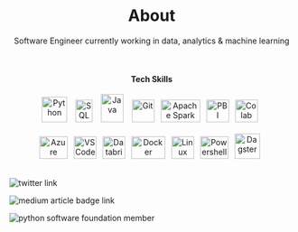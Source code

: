<h1 align="center"><b> About </b></h1>

<p align="center">
  Software Engineer currently working in data, analytics & machine learning
</p>

<br>

<h4 align="center"><b> Tech Skills </b></h4>

<div align="center">
  <img src="https://user-images.githubusercontent.com/76977155/192142080-db725726-1a7f-41eb-b4e5-5d2cdc277093.svg" alt="Python" width="45" height="45"/> &ensp;
  <img src="https://user-images.githubusercontent.com/76977155/192381765-2e424ee1-b716-4f95-bfde-444b91395a4c.svg" alt="SQL" width="30" height="40"/> &ensp;
  <img src="https://user-images.githubusercontent.com/76977155/209198960-a07897da-e191-44cc-b4fc-7d94b52c02c8.svg" alt="Java" width="40" height="50"/> &ensp;
  <img src="https://user-images.githubusercontent.com/76977155/192144243-2be2d4b8-2641-4e49-bd83-5f450898c1fa.svg" alt="Git" width="40" height="40"/>&ensp;  
  <img src="https://user-images.githubusercontent.com/76977155/192141974-908f28ec-047c-4961-a3f9-ded4efed4212.svg" alt="Apache Spark" width="70" height="40"/>&ensp;
  <img src="https://user-images.githubusercontent.com/76977155/192143968-e585a43b-68e3-41df-ba62-d3599d43e488.png" alt="PBI" width="40" height="40"/>&ensp;
  <img src="https://user-images.githubusercontent.com/76977155/209346145-0a5b1cf5-14ba-40f7-9c88-8c1afaed0f14.svg" alt="Colab" width="40" height="40"/>&ensp;

</div><br>

<div align="center">
    <img src="https://user-images.githubusercontent.com/76977155/192144958-fd6c860e-6522-46a1-8f1d-9aef18f9aeff.svg" alt="Azure" width="50" height="40"/>&ensp;
    <img src="https://user-images.githubusercontent.com/76977155/192142918-9aac56a6-c67e-42f4-a803-6a045bb5c2eb.svg" alt="VS Code" width="40" height="40"/>&ensp;
    <img src="https://user-images.githubusercontent.com/76977155/209217237-d98a8887-6612-44a1-868e-8dcf6d589ca8.svg" alt="Databricks" width="40" height="40"/>&ensp;
    <img src="https://user-images.githubusercontent.com/76977155/192142070-97d9427d-db91-4798-afca-26e679b783e2.svg" alt="Docker" width="60" height="40"/>&ensp;
    <img src="https://user-images.githubusercontent.com/76977155/192143509-ddaf7918-e12a-4726-b624-c0b9aa642db5.svg" alt="Linux" width="40" height="40"/>&ensp;
    <img src="https://user-images.githubusercontent.com/76977155/192382397-d415c645-072e-4bb2-95ec-06bc23166691.svg" alt="Powershell" width="50" height="40"/>&ensp;
    <img src="https://user-images.githubusercontent.com/76977155/209215121-5f543d38-0cd6-40df-aff3-a0666e4bf4c2.svg" alt="Dagster" width="45" height="45"/>&ensp;

</div><br>

<!--- Social badges --->
<p align="center">
  
  <img
    src="https://img.shields.io/badge/Twitter-Posts-blue?style=for-the-badge&logo=twitter" href="https://twitter.com/DNYFZR"
    alt="twitter link"
    > &ensp;
  
  <img
    src="https://img.shields.io/badge/Medium-Articles-blue?style=for-the-badge&logo=medium" href="https://medium.com/@DNYFZR"
    alt="medium article badge link"
    > &ensp;
  
  <img
    src="https://img.shields.io/badge/PSF-Membership-blue?style=for-the-badge&logo=python"
    href="https://www.python.org/psf"
    alt="python software foundation member"
    > &ensp;

</p>

